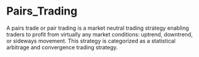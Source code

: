 # Pairs_Trading
A pairs trade or pair trading is a market neutral trading strategy enabling traders to profit from virtually any market conditions: uptrend, downtrend, or sideways movement. This strategy is categorized as a statistical arbitrage and convergence trading strategy.
